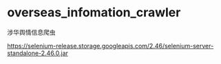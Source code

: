 # overseas_infomation_crawler
涉华舆情信息爬虫


https://selenium-release.storage.googleapis.com/2.46/selenium-server-standalone-2.46.0.jar
